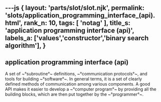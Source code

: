 ---js
{
  layout: 'parts/slot/slot.njk',
  permalink: 'slots/application_programming_interface_(api).html',
  rank_n: 10,
  tags: [ 'notag' ],
  title_s: 'application programming interface (api)',
  labels_a: ['values','constructor','binary search algorithm'],
}
---
## application programming interface (api)

A set of ~°subroutine°~ definitions, ~°communication protocols°~, and tools for building ~°software°~. In general terms, it is a set of clearly defined methods of communication among various components. A good API makes it easier to develop a ~°computer program°~ by providing all the building blocks, which are then put together by the ~°programmer°~.
